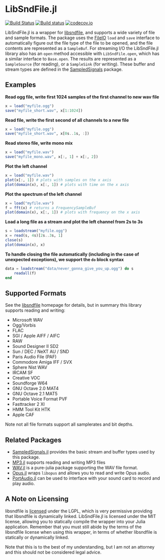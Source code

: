 LibSndFile.jl
=============
[![Build Status](https://travis-ci.org/JuliaAudio/LibSndFile.jl.svg?branch=master)](https://travis-ci.org/JuliaAudio/LibSndFile.jl)
[![Build status](https://ci.appveyor.com/api/projects/status/1wdo413vf375i1vr/branch/master?svg=true)](https://ci.appveyor.com/project/ssfrr/libsndfile-jl/branch/master)
[![codecov.io](https://codecov.io/github/JuliaAudio/LibSndFile.jl/coverage.svg?branch=master)](https://codecov.io/github/JuliaAudio/LibSndFile.jl?branch=master)

LibSndFile.jl is a wrapper for [libsndfile](http://www.mega-nerd.com/libsndfile/), and supports a wide variety of file and sample formats. The package uses the [FileIO](https://github.com/JuliaIO/FileIO.jl) `load` and `save` interface to automatically figure out the file type of the file to be opened, and the file contents are represented as a `SampleBuf`. For streaming I/O the LibSndFile.jl library also has an `open` method accessible with `LibSndFile.open`, which has a similar interface to `Base.open`. The results are represented as a `SampleSource` (for reading), or a `SampleSink` (for writing). These buffer and stream types are defined in the [SampledSignals](https://github.com/JuliaAudio/SampledSignals.jl) package.

## Examples

**Read ogg file, write first 1024 samples of the first channel to new wav file**
```julia
x = load("myfile.ogg")
save("myfile_short.wav", x[1:1024])
```

**Read file, write the first second of all channels to a new file**
```julia
x = load("myfile.ogg")
save("myfile_short.wav", x[0s..1s, :])
```

**Read stereo file, write mono mix**
```julia
x = load("myfile.wav")
save("myfile_mono.wav", x[:, 1] + x[:, 2])
```

**Plot the left channel**
```julia
x = load("myfile.wav")
plot(x[:, 1]) # plots with samples on the x axis
plot(domain(x), x[:, 1]) # plots with time on the x axis
```

**Plot the spectrum of the left channel**
```julia
x = load("myfile.wav")
f = fft(x) # returns a FrequencySampleBuf
plot(domain(x), x[:, 1]) # plots with frequency on the x axis
```

**Load a long file as a stream and plot the left channel from 2s to 3s**
```julia
s = loadstream("myfile.ogg")
x = read(s, 4s)[2s..3s, 1]
close(s)
plot(domain(x), x)
```

**To handle closing the file automatically (including in the case of unexpected exceptions), we support the `do` block syntax**

```julia
data = loadstream("data/never_gonna_give_you_up.ogg") do s
    readall(f)
end
```

## Supported Formats

See the [libsndfile](http://www.mega-nerd.com/libsndfile/) homepage for details, but in summary this library supports reading and writing:

* Microsoft WAV
* Ogg/Vorbis
* FLAC
* SGI / Apple AIFF / AIFC
* RAW
* Sound Designer II SD2
* Sun / DEC / NeXT AU / SND
* Paris Audio File (PAF)
* Commodore Amiga IFF / SVX
* Sphere Nist WAV
* IRCAM SF
* Creative VOC
* Soundforge W64
* GNU Octave 2.0 MAT4
* GNU Octave 2.1 MAT5
* Portable Voice Format PVF
* Fasttracker 2 XI
* HMM Tool Kit HTK
* Apple CAF

Note not all file formats support all samplerates and bit depths.

## Related Packages

* [SampledSignals.jl](https://github.com/JuliaAudio/SampledSignals.jl) provides the basic stream and buffer types used by this package.
* [MP3.jl](https://github.com/JuliaAudio/MP3.jl) supports reading and writing MP3 files
* [WAV.jl](https://github.com/dancasimiro/WAV.jl) is a pure-julia package supporting the WAV file format.
* [Opus.jl](https://github.com/staticfloat/Opus.jl) wraps `libopus` and allows you to read and write Opus audio.
* [PortAudio.jl](https://github.com/JuliaAudio/PortAudio.jl) can be used to interface with your sound card to record and play audio.


## A Note on Licensing

libsndfile is [licensed](http://www.mega-nerd.com/libsndfile/#Licensing) under the LGPL, which is very permissive providing that libsndfile is dynamically linked. LibSndFile.jl is licensed under the MIT license, allowing you to statically compile the wrapper into your Julia application. Remember that you must still abide by the terms of the libsndfile license when using this wrapper, in terms of whether libsndfile is statically or dynamically linked.

Note that this is to the best of my understanding, but I am not an attorney and this should not be considered legal advice.
